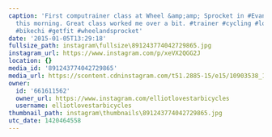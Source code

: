 ```yaml
---
caption: 'First computrainer class at Wheel &amp;amp; Sprocket in #Evanston early
  this morning. Great class worked me over a bit. #trainer #cycling #lovestarbicyclebags
  #bikechi #getfit #wheelandsprocket'
date: '2015-01-05T13:29:18'
fullsize_path: instagram\fullsize\891243774042729865.jpg
instagram_url: https://www.instagram.com/p/xeVX2QGG2J
location: {}
media_id: '891243774042729865'
media_url: https://scontent.cdninstagram.com/t51.2885-15/e15/10903538_1509894952633281_356065349_n.jpg?ig_cache_key=ODkxMjQzNzc0MDQyNzI5ODY1.2
owner:
  id: '661611562'
  owner_url: https://www.instagram.com/elliotlovestarbicycles
  username: elliotlovestarbicycles
thumbnail_path: instagram\thumbnails\891243774042729865.jpg
utc_date: 1420464558
---
```

